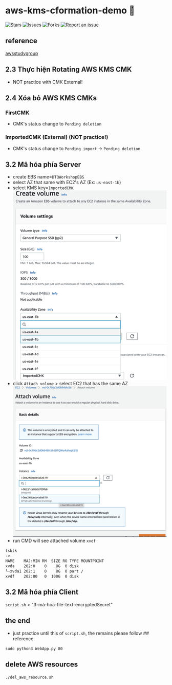 # aws-kms-cformation-demo 🐳

![Stars](https://img.shields.io/github/stars/tquangdo/aws-kms-cformation-demo?color=f05340)
![Issues](https://img.shields.io/github/issues/tquangdo/aws-kms-cformation-demo?color=f05340)
![Forks](https://img.shields.io/github/forks/tquangdo/aws-kms-cformation-demo?color=f05340)
[![Report an issue](https://img.shields.io/badge/Support-Issues-green)](https://github.com/tquangdo/aws-kms-cformation-demo/issues/new)

## reference
[awsstudygroup](https://000033.awsstudygroup.com/vi)

## 2.3 Thực hiện Rotating AWS KMS CMK
- NOT practice with CMK External!

## 2.4 Xóa bỏ AWS KMS CMKs
### FirstCMK
- CMK's status change to `Pending deletion`
### ImportedCMK (External) (NOT practice!)
- CMK's status change to `Pending import` ->  `Pending deletion`

## 3.2 Mã hóa phía Server
- create EBS name=`DTQWorkshopEBS`
- select AZ that same with EC2's AZ (Ex: `us-east-1b`)
- select KMS key=`ImportedCMK` 
![ebs](screenshots/ebs.png)
- click `Attach volume` > select EC2 that has the same AZ
![attach](screenshots/attach.png)
- run CMD will see attached volume `xvdf`
```shell
lsblk
->
NAME    MAJ:MIN RM  SIZE RO TYPE MOUNTPOINT
xvda    202:0    0    8G  0 disk 
└─xvda1 202:1    0    8G  0 part /
xvdf    202:80   0  100G  0 disk
```

## 3.2 Mã hóa phía Client
`script.sh` > "3-mã-hóa-file-text-encryptedSecret"

## the end
- just practice until this of `script.sh`, the remains please follow ## reference
```shell
sudo python3 WebApp.py 80
```

## delete AWS resources
`./del_aws_resource.sh`
